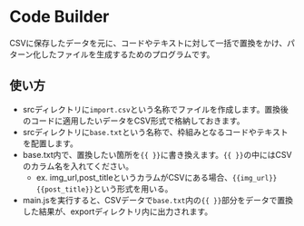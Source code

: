 # Code Builder

CSVに保存したデータを元に、コードやテキストに対して一括で置換をかけ、パターン化したファイルを生成するためのプログラムです。

## 使い方

- srcディレクトリに`import.csv`という名称でファイルを作成します。置換後のコードに適用したいデータをCSV形式で格納しておきます。
- srcディレクトリに`base.txt`という名称で、枠組みとなるコードやテキストを配置します。
- base.txt内で、置換したい箇所を`{{ }}`に書き換えます。`{{ }}`の中にはCSVのカラム名を入れてください。
  - ex. img_url,post_titleというカラムがCSVにある場合、`{{img_url}}` `{{post_title}}`という形式を用いる。
- main.jsを実行すると、CSVデータで`base.txt`内の`{{ }}`部分をデータで置換した結果が、exportディレクトリ内に出力されます。
